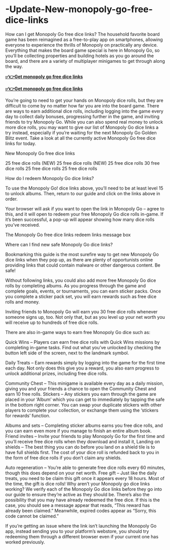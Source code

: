 # -Update-New-monopoly-go-free-dice-links

How can I get Monopoly Go free dice links? The household favorite board game has been reimagined as a free-to-play app on smartphones, allowing everyone to experience the thrills of Monopoly on practically any device. Everything that makes the board game special is here in Monopoly Go, so you’ll be collecting properties and building hotels as you go around the board, and there are a variety of multiplayer minigames to get through along the way.

**[✅👉Get monopoly go free dice links](https://cardoffers.site/xbox-gift-card/)**

**[✅👉Get monopoly go free dice links](https://cardoffers.site/xbox-gift-card/)**

You’re going to need to get your hands on Monopoly dice rolls, but they are difficult to come by no matter how far you are into the board game. There are ways to earn additional dice rolls, including logging into the game every day to collect daily bonuses, progressing further in the game, and inviting friends to try Monopoly Go. While you can also spend real money to unlock more dice rolls, you may want to give our list of Monopoly Go dice links a try instead, especially if you’re waiting for the next Monopoly Go Golden Blitz event. Take a look at all the currently active Monopoly Go free dice links for today.


New Monopoly Go free dice links

25 free dice rolls (NEW)
25 free dice rolls (NEW)
25 free dice rolls
30 free dice rolls
25 free dice rolls
25 free dice rolls

How do I redeem Monopoly Go dice links?

To use the Monopoly Go! dice links above, you’ll need to be at least level 15 to unlock albums. Then, return to our guide and click on the links above in order.

Your browser will ask if you want to open the link in Monopoly Go – agree to this, and it will open to redeem your free Monopoly Go dice rolls in-game. If it’s been successful, a pop-up will appear showing how many dice rolls you’ve received.

The Monopoly Go free dice links redeem links message box

Where can I find new safe Monopoly Go dice links?

Bookmarking this guide is the most surefire way to get new Monopoly Go dice links when they pop up, as there are plenty of opportunists online providing links that could contain malware or other dangerous content. Be safe!

Without following links, you could also add more free Monopoly Go dice rolls by completing albums. As you progress through the game and complete goals, events, or tournaments, you can earn sticker packs. Once you complete a sticker pack set, you will earn rewards such as free dice rolls and money.

Inviting friends to Monopoly Go will earn you 30 free dice rolls whenever someone signs up, too. Not only that, but as you level up your net worth you will receive up to hundreds of free dice rolls.

There are also in-game ways to earn free Monopoly Go dice such as:

Quick Wins – Players can earn free dice rolls with Quick Wins missions by completing in-game tasks. Find out what you’ve unlocked by checking the button left side of the screen, next to the landmark symbol.

Daily Treats – Earn rewards simply by logging into the game for the first time each day. Not only does this give you a reward, you also earn progress to unlock additional prizes, including free dice rolls.

Community Chest – This minigame is available every day as a daily mission, giving you and your friends a chance to open the Community Chest and earn 10 free rolls.
Stickers – Any stickers you earn through the game are placed in your ‘Album’ which you can get to immediately by tapping the safe in the bottom right corner. You can swap your duplicate stickers with other players to complete your collection, or exchange them using the ‘stickers for rewards’ function.

Albums and sets – Completing sticker albums earns you free dice rolls, and you can earn even more if you manage to finish an entire album book.
Friend invites – Invite your friends to play Monopoly Go for the first time and you’ll receive free dice rolls when they download and install it,
Landing on shields – The best thing you can do before you land on a shield tile is to have full shields first. The cost of your dice roll is refunded back to you in the form of free dice rolls if you don’t claim any shields.

Auto regeneration – You’re able to generate free dice rolls every 60 minutes, though this does depend on your net worth.
Free gift – Just like the daily treats, you need to be claim this gift once it appears every 18 hours. Most of the time, the gift is dice rolls!
Why aren’t your Monopoly go dice links working?
We verify each of the Monopoly Go dice links before they go into our guide to ensure they’re active as they should be. There’s also the possibility that you may have already redeemed the free dice. If this is the case, you should see a message appear that reads, “This reward has already been claimed.” Meanwhile, expired codes appear as “Sorry, this code cannot be claimed.”

If you’re getting an issue where the link isn’t launching the Monopoly Go app, instead sending you to your platform’s webstore, you should try redeeming them through a different browser even if your current one has worked previously.
